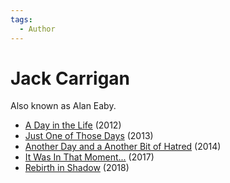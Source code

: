 ```yaml
---
tags:
  - Author
---
```


# Jack Carrigan

Also known as Alan Eaby.

- [A Day in the Life](./adayinthelife.md) (2012)
- [Just One of Those Days](./justoneofthosedays.md) (2013)
- [Another Day and a Another Bit of Hatred](./anotherdayandanotherbitofhatred.md) (2014)
- [It Was In That Moment...](./itwasinthatmoment.md) (2017)
- [Rebirth in Shadow](./rebirthinshadow.md) (2018)